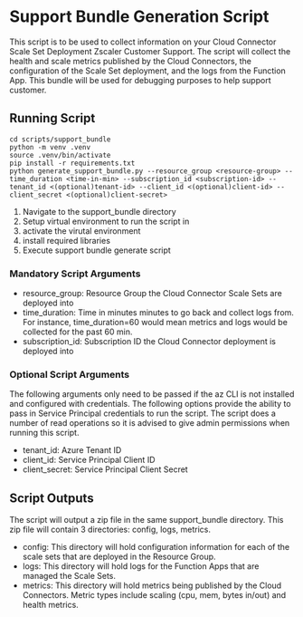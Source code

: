 # Support Bundle Generation Script

This script is to be used to collect information on your Cloud Connector Scale Set Deployment Zscaler Customer Support. The script will collect the health and scale metrics published by the Cloud Connectors, the configuration of the Scale Set deployment, and the logs from the Function App. This bundle will be used for debugging purposes to help support customer.

## Running Script
```
cd scripts/support_bundle
python -m venv .venv
source .venv/bin/activate
pip install -r requirements.txt
python generate_support_bundle.py --resource_group <resource-group> --time_duration <time-in-min> --subscription_id <subscription-id> --tenant_id <(optional)tenant-id> --client_id <(optional)client-id> --client_secret <(optional)client-secret>
```

1. Navigate to the support_bundle directory
2. Setup virtual environment to run the script in
3. activate the virutal environment
4. install required libraries
5. Execute support bundle generate script

### Mandatory Script Arguments
- resource_group: Resource Group the Cloud Connector Scale Sets are deployed into
- time_duration: Time in minutes minutes to go back and collect logs from. For instance, time_duration=60 would mean metrics and logs would be collected for the past 60 min.
- subscription_id: Subscription ID the Cloud Connector deployment is deployed into

### Optional Script Arguments
The following arguments only need to be passed if the az CLI is not installed and configured with credentials. The following options provide the ability to pass in Service Principal credentials to run the script. The script does a number of read operations so it is advised to give admin permissions when running this script.

- tenant_id: Azure Tenant ID
- client_id: Service Principal Client ID
- client_secret: Service Principal Client Secret

## Script Outputs
The script will output a zip file in the same support_bundle directory. This zip file will contain 3 directories: config, logs, metrics.

- config: This directory will hold configuration information for each of the scale sets that are deployed in the Resource Group.
- logs: This directory will hold logs for the Function Apps that are managed the Scale Sets.
- metrics: This directory will hold metrics being published by the Cloud Connectors. Metric types include scaling (cpu, mem, bytes in/out) and health metrics.
